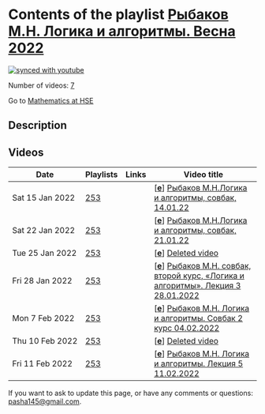 # Contents of the playlist [Рыбаков М.Н. Логика и алгоритмы. Весна 2022](https://www.youtube.com/playlist?list=PLq3E5oubNNoCfXHDOAtveAPS-L4c6G35z)

[![synced with youtube](https://img.shields.io/github/last-commit/mathphysschool/mathphysschool.github.io/autoupdate1?label=synced%20with%20youtube)](https://github.com/mathphysschool/mathphysschool.github.io/commits/autoupdate1)

Number of videos: [7](#videos)

Go to [Mathematics at HSE](../README.md)

## Description



## Videos

|Date|Playlists|Links|Video title|
|---|---|---|---|
| Sat&nbsp;15&nbsp;Jan&nbsp;2022 | [253](../playlists/253 "Рыбаков М.Н. Логика и алгоритмы. Весна 2022") |  | [[**e**](https://studio.youtube.com/video/YbDQk0SVbIY/edit "Edit")] [Рыбаков М.Н.Логика и алгоритмы, совбак, 14.01.22](https://www.youtube.com/watch?v=YbDQk0SVbIY&list=PLq3E5oubNNoCfXHDOAtveAPS-L4c6G35z) |
| Sat&nbsp;22&nbsp;Jan&nbsp;2022 | [253](../playlists/253 "Рыбаков М.Н. Логика и алгоритмы. Весна 2022") |  | [[**e**](https://studio.youtube.com/video/bVXJeDy1A6g/edit "Edit")] [Рыбаков М.Н.Логика и алгоритмы, совбак, 21.01.22](https://www.youtube.com/watch?v=bVXJeDy1A6g&list=PLq3E5oubNNoCfXHDOAtveAPS-L4c6G35z) |
| Tue&nbsp;25&nbsp;Jan&nbsp;2022 | [253](../playlists/253 "Рыбаков М.Н. Логика и алгоритмы. Весна 2022") |  | [[**e**](https://studio.youtube.com/video/YuQeFFvuDDU/edit "Edit")] [Deleted video](https://www.youtube.com/watch?v=YuQeFFvuDDU&list=PLq3E5oubNNoCfXHDOAtveAPS-L4c6G35z "This video is unavailable.") |
| Fri&nbsp;28&nbsp;Jan&nbsp;2022 | [253](../playlists/253 "Рыбаков М.Н. Логика и алгоритмы. Весна 2022") |  | [[**e**](https://studio.youtube.com/video/bHwNTQp9DsM/edit "Edit")] [Рыбаков М.Н. совбак, второй курс, «Логика и алгоритмы». Лекция 3 28.01.2022](https://www.youtube.com/watch?v=bHwNTQp9DsM&list=PLq3E5oubNNoCfXHDOAtveAPS-L4c6G35z) |
| Mon&nbsp;7&nbsp;Feb&nbsp;2022 | [253](../playlists/253 "Рыбаков М.Н. Логика и алгоритмы. Весна 2022") |  | [[**e**](https://studio.youtube.com/video/9ZHstOKgJIE/edit "Edit")] [Рыбаков М.Н. Логика и алгоритмы. Совбак 2 курс 04.02.2022](https://www.youtube.com/watch?v=9ZHstOKgJIE&list=PLq3E5oubNNoCfXHDOAtveAPS-L4c6G35z) |
| Thu&nbsp;10&nbsp;Feb&nbsp;2022 | [253](../playlists/253 "Рыбаков М.Н. Логика и алгоритмы. Весна 2022") |  | [[**e**](https://studio.youtube.com/video/n8T0jWm9aVw/edit "Edit")] [Deleted video](https://www.youtube.com/watch?v=n8T0jWm9aVw&list=PLq3E5oubNNoCfXHDOAtveAPS-L4c6G35z "This video is unavailable.") |
| Fri&nbsp;11&nbsp;Feb&nbsp;2022 | [253](../playlists/253 "Рыбаков М.Н. Логика и алгоритмы. Весна 2022") |  | [[**e**](https://studio.youtube.com/video/_45S5885YmY/edit "Edit")] [Рыбаков М.Н. Логика и алгоритмы. Лекция 5 11.02.2022](https://www.youtube.com/watch?v=_45S5885YmY&list=PLq3E5oubNNoCfXHDOAtveAPS-L4c6G35z) |


 If you want to ask to update this page, or have any comments or questions: <pasha145@gmail.com>.